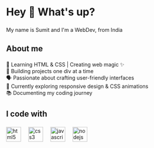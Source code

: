 <h1 align="left">Hey 👋 What's up?</h1>

###

<p align="left">My name is Sumit and I'm a WebDev, from India</p>

###

<h2 align="left">About me</h2>

###

<p align="left">🌱 Learning HTML & CSS | Creating web magic ✨  <br>🔨 Building projects one div at a time  <br>🗣️ Passionate about crafting user-friendly interfaces  <br>🚀 Currently exploring responsive design & CSS animations  <br>📚 Documenting my coding journey</p>

###

<h2 align="left">I code with</h2>

###

<div align="left">
  <img src="https://cdn.jsdelivr.net/gh/devicons/devicon/icons/html5/html5-original.svg" height="40" alt="html5 logo"  />
  <img width="12" />
  <img src="https://cdn.jsdelivr.net/gh/devicons/devicon/icons/css3/css3-original.svg" height="40" alt="css3 logo"  />
  <img width="12" />
  <img src="https://cdn.jsdelivr.net/gh/devicons/devicon/icons/javascript/javascript-original.svg" height="40" alt="javascript logo"  />
  <img width="12" />
  <img src="https://cdn.jsdelivr.net/gh/devicons/devicon/icons/nodejs/nodejs-original.svg" height="40" alt="nodejs logo"  />
</div>

###


###
